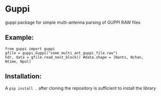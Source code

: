 # Guppi

guppi package for simple multi-antenna parsing of GUPPI RAW files

## Example:

```
from guppi import guppi
gfile = guppi.Guppi("some_multi_ant_guppi_file.raw")
hdr, data = gfile.read_next_block() #data.shape = [Nants, Nchan, Ntime, Npol]
```

## Installation:
A `pip install .` after cloning the repository is sufficient to install the library
